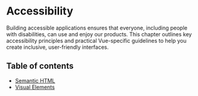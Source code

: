 # Accessibility

Building accessible applications ensures that everyone, including people with disabilities, can use and enjoy our products. This chapter outlines key accessibility principles and practical Vue-specific guidelines to help you create inclusive, user-friendly interfaces.

## Table of contents

- [Semantic HTML](/accessibility/semantic-html.md)
- [Visual Elements](/accessibility/visual-elements.md)